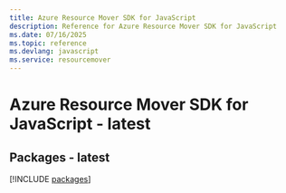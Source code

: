 ```yaml
---
title: Azure Resource Mover SDK for JavaScript
description: Reference for Azure Resource Mover SDK for JavaScript
ms.date: 07/16/2025
ms.topic: reference
ms.devlang: javascript
ms.service: resourcemover
---
```

# Azure Resource Mover SDK for JavaScript - latest
## Packages - latest
[!INCLUDE [packages](resource-mover-index.md)]